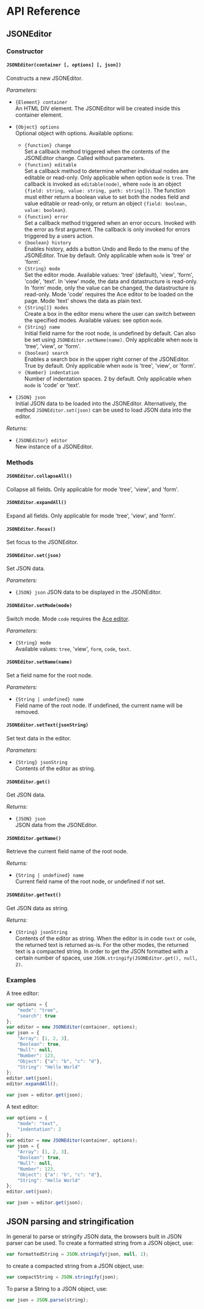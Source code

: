 # API Reference

## JSONEditor

### Constructor

#### `JSONEditor(container [, options] [, json])`

Constructs a new JSONEditor.

*Parameters:*

- `{Element} container`  
  An HTML DIV element. The JSONEditor will be created inside this container element.
- `{Object} options`  
  Optional object with options. Available options:

  - `{function} change`  
    Set a callback method triggered when the contents of the JSONEditor change. Called without parameters.
  - `{function} editable`  
    Set a callback method to determine whether individual nodes are editable or read-only. Only applicable when option `mode` is `tree`. The callback is invoked as `editable(node)`, where `node` is an object `{field: string, value: string, path: string[]}`. The function must either return a boolean value to set both the nodes field and value editable or read-only, or return an object `{field: boolean, value: boolean}`.
  - `{function} error`  
    Set a callback method triggered when an error occurs. Invoked with the error as first argument. The callback is only invoked
    for errors triggered by a users action.
  - `{boolean} history`  
    Enables history, adds a button Undo and Redo to the menu of the JSONEditor. True by default. Only applicable when `mode` is 'tree' or 'form'.
  - `{String} mode`  
    Set the editor mode. Available values: 'tree' (default), 'view', 'form', 'code', 'text'. In 'view' mode, the data and datastructure is read-only. In 'form' mode, only the value can be changed, the datastructure is read-only. Mode 'code' requires the Ace editor to be loaded on the page. Mode 'text' shows the data as plain text.
  - `{String[]} modes`  
    Create a box in the editor menu where the user can switch between the specified modes. Available values: see option `mode`.
  - `{String} name`  
    Initial field name for the root node, is undefined by default. Can also be set using `JSONEditor.setName(name)`. Only applicable when `mode` is 'tree', 'view', or 'form'.
  - `{boolean} search`  
    Enables a search box in the upper right corner of the JSONEditor. True by default. Only applicable when `mode` is 'tree', 'view', or 'form'.
  - `{Number} indentation`  
    Number of indentation spaces. 2 by default. Only applicable when `mode` is 'code' or 'text'.

- `{JSON} json`  
  Initial JSON data to be loaded into the JSONEditor. Alternatively, the method `JSONEditor.set(json)` can be used to load JSON data into the editor.

*Returns:*

- `{JSONEditor} editor`  
  New instance of a JSONEditor.


### Methods

#### `JSONEditor.collapseAll()`

Collapse all fields. Only applicable for mode 'tree', 'view', and 'form'.

#### `JSONEditor.expandAll()`

Expand all fields. Only applicable for mode 'tree', 'view', and 'form'.

#### `JSONEditor.focus()`

Set focus to the JSONEditor.

#### `JSONEditor.set(json)`

Set JSON data.

*Parameters:*

- `{JSON} json`
  JSON data to be displayed in the JSONEditor.

#### `JSONEditor.setMode(mode)`

Switch mode. Mode `code` requires the [Ace editor](http://ace.ajax.org/).

*Parameters:*

- `{String} mode`  
  Available values: `tree`, 'view', `form`, `code`, `text`.

#### `JSONEditor.setName(name)`

Set a field name for the root node.

*Parameters:*

- `{String | undefined} name`  
  Field name of the root node. If undefined, the current name will be removed.

#### `JSONEditor.setText(jsonString)`

Set text data in the editor.

*Parameters:*

- `{String} jsonString`  
  Contents of the editor as string.

#### `JSONEditor.get()`

Get JSON data.

*Returns:*

- `{JSON} json`  
  JSON data from the JSONEditor.

#### `JSONEditor.getName()`

Retrieve the current field name of the root node.

*Returns:*

- `{String | undefined} name`  
  Current field name of the root node, or undefined if not set.

#### `JSONEditor.getText()`

Get JSON data as string.

*Returns:*

- `{String} jsonString`  
  Contents of the editor as string. When the editor is in code `text` or `code`,
  the returned text is returned as-is. For the other modes, the returned text
  is a compacted string. In order to get the JSON formatted with a certain
  number of spaces, use `JSON.stringify(JSONEditor.get(), null, 2)`.


### Examples

A tree editor:

```js
var options = {
    "mode": "tree",
    "search": true
};
var editor = new JSONEditor(container, options);
var json = {
    "Array": [1, 2, 3],
    "Boolean": true,
    "Null": null,
    "Number": 123,
    "Object": {"a": "b", "c": "d"},
    "String": "Hello World"
};
editor.set(json);
editor.expandAll();

var json = editor.get(json);
```

A text editor:

```js
var options = {
    "mode": "text",
    "indentation": 2
};
var editor = new JSONEditor(container, options);
var json = {
    "Array": [1, 2, 3],
    "Boolean": true,
    "Null": null,
    "Number": 123,
    "Object": {"a": "b", "c": "d"},
    "String": "Hello World"
};
editor.set(json);

var json = editor.get(json);
```

## JSON parsing and stringification

In general to parse or stringify JSON data, the browsers built in JSON parser can be used. To create a formatted string from a JSON object, use:

```js
var formattedString = JSON.stringify(json, null, 2);
```

to create a compacted string from a JSON object, use:

```js
var compactString = JSON.stringify(json);
```

To parse a String to a JSON object, use:

```js
var json = JSON.parse(string);
```
